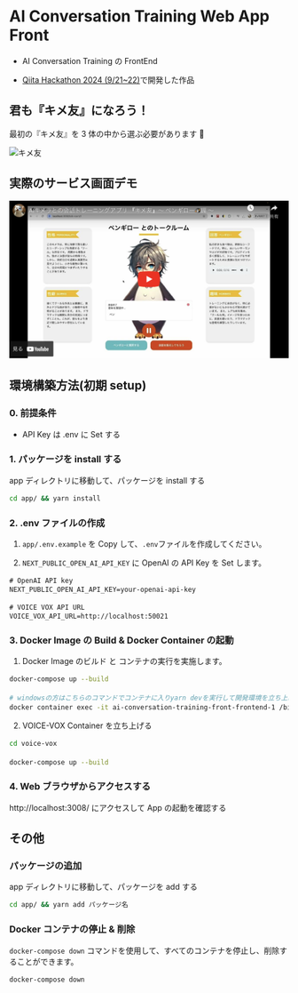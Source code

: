 # AI Conversation Training Web App Front

- AI Conversation Training の FrontEnd

- [Qiita Hackathon 2024 (9/21~22)](https://qiita.com/official-campaigns/hackathon/2024)で開発した作品

## 君も『キメ友』になろう！

最初の『キメ友』を 3 体の中から選ぶ必要があります 🙏

![キメ友](./img/lets-kimetomo.png)

## 実際のサービス画面デモ

[![キメラ友](./img/Youtube.png)](https://www.youtube.com/watch?v=UMw7Bpwo26Q)

## 環境構築方法(初期 setup)

### 0. 前提条件

- API Key は .env に Set する

### 1. パッケージを install する

app ディレクトリに移動して、パッケージを install する

```bash
cd app/ && yarn install
```

### 2. .env ファイルの作成

1. `app/.env.example` を Copy して、`.env`ファイルを作成してください。

2. `NEXT_PUBLIC_OPEN_AI_API_KEY` に OpenAI の API Key を Set します。

```bash: .env
# OpenAI API key
NEXT_PUBLIC_OPEN_AI_API_KEY=your-openai-api-key

# VOICE VOX API URL
VOICE_VOX_API_URL=http://localhost:50021
```

### 3. Docker Image の Build & Docker Container の起動

1. Docker Image のビルド と コンテナの実行を実施します。

```bash
docker-compose up --build

# windowsの方はこちらのコマンドでコンテナに入りyarn devを実行して開発環境を立ち上げる。
docker container exec -it ai-conversation-training-front-frontend-1 /bin/bash
```

2. VOICE-VOX Container を立ち上げる

```bash
cd voice-vox

docker-compose up --build
```

### 4. Web ブラウザからアクセスする

http://localhost:3008/ にアクセスして App の起動を確認する

## その他

### パッケージの追加

app ディレクトリに移動して、パッケージを add する

```bash
cd app/ && yarn add パッケージ名
```

### Docker コンテナの停止 & 削除

`docker-compose down` コマンドを使用して、すべてのコンテナを停止し、削除することができます。

```bash
docker-compose down
```
